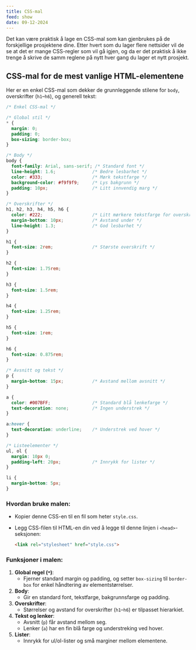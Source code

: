 ```yaml
---
title: CSS-mal
feed: show
date: 09-12-2024
---
```

Det kan være praktisk å lage en CSS-mal som kan gjenbrukes på de forskjellige prosjektene dine. Etter hvert som du lager flere nettsider vil de se at det er mange CSS-regler som vil gå igjen, og da er det praktisk å ikke trenge å skrive de samm reglene på nytt hver gang du lager et nytt prosjekt. 

## CSS-mal for de mest vanlige HTML-elementene

Her er en enkel CSS-mal som dekker de grunnleggende stilene for `body`, overskrifter (`h1`–`h6`), og generell tekst:

```css
/* Enkel CSS-mal */

/* Global stil */
* {
  margin: 0;
  padding: 0;
  box-sizing: border-box;
}

/* Body */
body {
  font-family: Arial, sans-serif; /* Standard font */
  line-height: 1.6;              /* Bedre lesbarhet */
  color: #333;                   /* Mørk tekstfarge */
  background-color: #f9f9f9;     /* Lys bakgrunn */
  padding: 10px;                 /* Litt innvendig marg */
}

/* Overskrifter */
h1, h2, h3, h4, h5, h6 {
  color: #222;                   /* Litt mørkere tekstfarge for overskrifter */
  margin-bottom: 10px;           /* Avstand under */
  line-height: 1.3;              /* God lesbarhet */
}

h1 {
  font-size: 2rem;               /* Største overskrift */
}

h2 {
  font-size: 1.75rem;
}

h3 {
  font-size: 1.5rem;
}

h4 {
  font-size: 1.25rem;
}

h5 {
  font-size: 1rem;
}

h6 {
  font-size: 0.875rem;
}

/* Avsnitt og tekst */
p {
  margin-bottom: 15px;           /* Avstand mellom avsnitt */
}

a {
  color: #007BFF;                /* Standard blå lenkefarge */
  text-decoration: none;         /* Ingen understrek */
}

a:hover {
  text-decoration: underline;    /* Understrek ved hover */
}

/* Listeelementer */
ul, ol {
  margin: 10px 0;
  padding-left: 20px;            /* Innrykk for lister */
}

li {
  margin-bottom: 5px;
}
```

### Hvordan bruke malen:

- Kopier denne CSS-en til en fil som heter `style.css`.
- Legg CSS-filen til HTML-en din ved å legge til denne linjen i `<head>`-seksjonen:
    
    ```html
    <link rel="stylesheet" href="style.css">
    ```
    

### Funksjoner i malen:

1. **Global regel (`*`)**:
    - Fjerner standard margin og padding, og setter `box-sizing` til `border-box` for enkel håndtering av elementstørrelser.
2. **Body**:
    - Gir en standard font, tekstfarge, bakgrunnsfarge og padding.
3. **Overskrifter**:
    - Størrelser og avstand for overskrifter (`h1`–`h6`) er tilpasset hierarkiet.
4. **Tekst og lenker**:
    - Avsnitt (`p`) får avstand mellom seg.
    - Lenker (`a`) har en fin blå farge og understreking ved hover.
5. **Lister**:
    - Innrykk for ul/ol-lister og små marginer mellom elementene.


